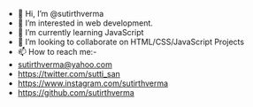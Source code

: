 - 👋 Hi, I’m @sutirthverma
- 👀 I’m interested in web development.
- 🌱 I’m currently learning JavaScript
- 💞️ I’m looking to collaborate on HTML/CSS/JavaScript Projects
- 📫 How to reach me:-
- sutirthverma@yahoo.com
-  https://twitter.com/sutti_san
- https://www.instagram.com/sutirthverma
- https://github.com/sutirthverma

<!---
sutirthverma/sutirthverma is a ✨ special ✨ repository because its `README.md` (this file) appears on your GitHub profile.
You can click the Preview link to take a look at your changes.
--->
